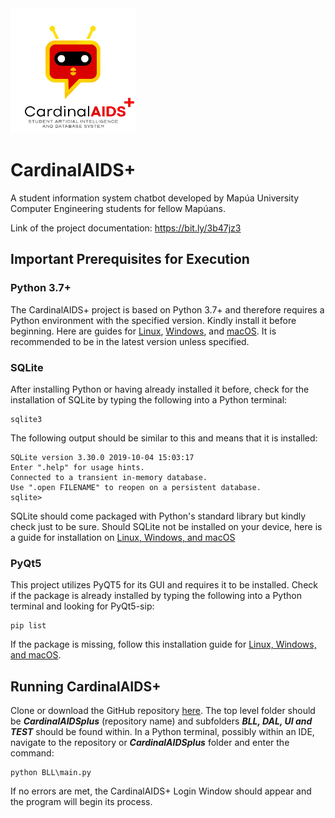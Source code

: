 <img src="https://github.com/jrib02/CardinalAIDSplus/blob/master/UI/CardinalAIDS-full.jpg" width="200" height="200">

# CardinalAIDS+
A student information system chatbot developed by Mapúa University Computer Engineering students for fellow Mapúans.

Link of the project documentation: https://bit.ly/3b47jz3

## Important Prerequisites for Execution
### Python 3.7+
The CardinalAIDS+ project is based on Python 3.7+ and therefore requires a Python environment with the specified version. Kindly install it before beginning. Here are guides for [Linux](https://docs.python-guide.org/starting/install3/linux/#install3-linux), [Windows](https://docs.python-guide.org/starting/install3/win/#install3-windows), and [macOS](https://docs.python-guide.org/starting/install3/osx/#install3-osx). It is recommended to be in the latest version unless specified.
### SQLite
After installing Python or having already installed it before, check for the installation of SQLite by typing the following into a Python terminal:

    sqlite3
The following output should be similar to this and means that it is installed:
    
    SQLite version 3.30.0 2019-10-04 15:03:17
    Enter ".help" for usage hints.
    Connected to a transient in-memory database.
    Use ".open FILENAME" to reopen on a persistent database.
    sqlite>
SQLite should come packaged with Python's standard library but kindly check just to be sure. Should SQLite not be installed on your device, here is a guide for installation on [Linux, Windows, and macOS](https://www.tutorialspoint.com/sqlite/sqlite_installation.htm)
### PyQt5
This project utilizes PyQT5 for its GUI and requires it to be installed. Check if the package is already installed by typing the following into a Python terminal and looking for PyQt5-sip:

    pip list
If the package is missing, follow this installation guide for [Linux, Windows, and macOS](https://pythonbasics.org/install-pyqt/).

## Running CardinalAIDS+
Clone or download the GitHub repository [here](https://github.com/jrib02/CardinalAIDSplus.git). The top level folder should be _**CardinalAIDSplus**_ (repository name) and subfolders _**BLL, DAL, UI and TEST**_ should be found within.
In a Python terminal, possibly within an IDE, navigate to the repository or _**CardinalAIDSplus**_ folder and enter the command:

    python BLL\main.py
If no errors are met, the CardinalAIDS+ Login Window should appear and the program will begin its process.
